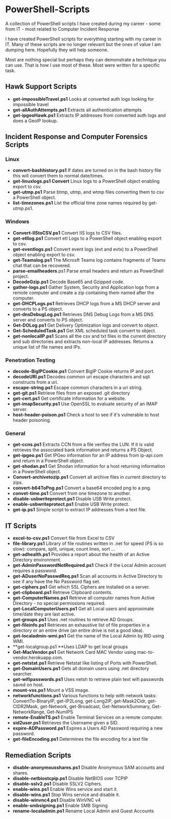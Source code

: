 # PowerShell-Scripts
A collection of PowerShell scripts I have created during my career - some from IT - most related to Computer Incident Response

I have created PowerShell scripts for everything starting with my career in IT. Many of these scripts are no longer relevant but the ones of value I am dumping here. Hopefully they will help someone.

Most are nothing special but perhaps they can demonstrate a technique you can use. That is how I use most of these. Most were written for a specific task.

## Hawk Support Scripts
* **get-impossibleTravel.ps1** Looks at converted auth logs looking for impossible travel
* **get-allAuthAttempts.ps1** Extracts all authentication attempts
* **get-ipgeoHawk.ps1** Extracts IP addresses from converted auth logs and does a GeoIP lookup.

## Incident Response and Computer Forensics Scripts

### Linux

* **convert-bashhistory.ps1** If dates are turned on in the bash history file this will convert them to normal date/times.
* **get-linuxlogs.ps1 Convert** Linux logs to a PowerShell object enabling export to csv.
* **get-utmp.ps1** Parse btmp, utmp, and wtmp files converting them to csv a PowerShell object.
* **list-timezones.ps1** List the official time zone names required by get-utmp.ps1.

### Windows

* **Convert-IIStoCSV.ps1** Convert IIS logs to CSV files.
* **get-etllog.ps1** Convert etl Logs to a PowerShell object enabling export to csv.
* **get-eventlogs.ps1** Convert event logs (evt and evtx) to a PowerShell object enabling export to csv.
* **get-Teamslog.ps1** The Microsft Teams log contains fragments of Teams chat that can be recovered.
* **parse-emailheaders**.ps1 Parse email headers and return as PowerShell project.
* **DecodeGzip.ps1** Decode Base65 and Gzipped code.
* **gather-logs.ps1** Gather System, Security and Application logs from a remote computer and create a zip containing them named after the computer.
* **get-DHCPLogs.ps1** Retrieves DHCP logs from a MS DHCP server and converts to a PS object.
* **get-dnsDebugLog.ps1** Retrieves DNS Debug Logs from a MS DNS server and converts to PS object.
* **Get-DOLog.ps1** Get Delivery Optimization logs and convert to object.
* **Get-ScheduledTask.ps1** Get XML scheduled task convert to object.
* **get-nonlocalIP.ps1** Scans all the csv and txt files in the current directory and sub directories and extracts non-local IP addresses. Returns a unique list of file names and IPs.

### Penetration Testing

* **decode-BigIPCookie.ps1** Convert BigIP Cookie returns IP and port.
* **decodeURI.ps1** Decodes common uri escape characters and sqli constructs from a uri.
* **escape-string.ps1** Escape common characters in a uri string.
* **get-git.ps1** Retrieve files from an exposed .git directory
* **get-cert.ps1** Get certificate information for a website.
* **get-imapSecurity.ps1** Use OpenSSL to evaluate security of an IMAP server.
* **host-header-poison.ps1** Check a host to see if it's vulnerable to host header poisoning.

### General

* **get-ccns.ps1** Extracts CCN from a file verifies the LUN. If it is valid retrieves the associated bank information and returns a PS Object.
* **get-ipgeo.ps1** Get IPGeo information for an IP address from ip-api.com and return in a PowerShell object.
* **get-shodan.ps1** Get Shodan information for a host returning information in a PowerShell object.
* **Convert-archivetozip.ps1** Convert all archive files in current directory to zips.
* **convert-b64ToPng.ps1** Convert a base64 encoded png to a png.
* **convet-time.ps1** Convert from one timezone to another.
* **disable-usbwriteprotect.ps1** Disable USB Write protect.
* **enable-usbwriteprotect.ps1** Enable USB Write protect.
* **get-ip.ps1** Simple script to extract IP addresses from a text file.

## IT Scripts
* **excel-to-csv.ps1** Convert file from Excel to CSV
* **file-library.ps1** Library of file routines written in .net for speed (PS is so slow): compare, split, unique, count lines, sort ...
* **get-adhealth.ps1** Provides a report about the health of an Active Directory environment.
* **get-AdminPasswordNotRequired.ps1** Check if the Local Admin account requires a password.
* **get-ADuserNoPasswdReq.ps1** Scan all accounts in Active Directory to see if any have the No Password flag set.
* **get-ciphers.ps1** Get which SSL Ciphers are installed on a server.
* **get-clipboard.ps1** Retrieve Clipboard contents.
* **get-ComputerNames.ps1** Retrieve all computer names from Active Directory - no special permissions required.
* **get-LocalComputerUsers.ps1** Get all Local users and approximate time/date they are last active.
* **get-groups.ps1** Uses .net routines to retrieve AD Groups.
* **get-fileinfo.ps1** Retrieves an exhaustive list of file properties in a directory or an entire drive (an entire drive is not a good idea).
* **get-localadmin-wmi.ps1** Get the name of the Local Admin by RID using WMI.
* **get-localgroup.ps1 **Uses LDAP to get local groups
* **Get-MacVendor.ps1** Get Network Card MAC Vendor using mac-to-vendor.herokuapp.com.
* **get-netstat.ps1** Retrieve Netstat like listing of Ports with PowerShell.
* **get-DomainUsers.ps1** Gets all domain users using .net directory searcher.
* **get-wifipasswords.ps1** Uses netsh to retrieve plain text wifi passwords saved on host.
* **mount-vss.ps1** Mount a VSS image.
* **networkfunctions.ps1** Various functions to help with network tasks: ConvertTo-BinaryIP, get-IP2Long, get-Long2IP, get-Mask2Cidr, get-CIDR2Mask, get-Network, get-Broadcast, Get-NetworkSummary, Get-NetworkRange, Get-NumIPS
* **remote-EnableTS.ps1** Enable Terminal Services on a remote computer.
* **sid2user.ps1** Retrieves the Username given a SID.
* **expire-ADPassword.ps1** Expires a Users AD Password requiring a new password.
* **get-fileEncoding.ps1** Determines the file encoding for a text file

## Remediation Scripts
* **disable-anonymousshares.ps1** Disable Anonymous SAM accounts and shares.
* **disable-netbiostcpip.ps1** Disable NetBIOS over TCPIP
* **disable-sslv2.ps1** Disable SSLV2 Ciphers.
* **enable-wins.ps1** Enable Wins service and start it.
* **disable-wins.ps1** Stop Wins service and disable it.
* **disable-winvnc4.ps1** Disable WinVNC v4
* **enable-smbsigning.ps1** Enable SMB Signing
* **rename-localadmin.ps1** Rename Local Admin and Guest Accounts